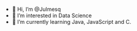 - 👋 Hi, I’m @Julmesq
- 👀 I’m interested in Data Science
- 🌱 I’m currently learning Java, JavaScript and C.
